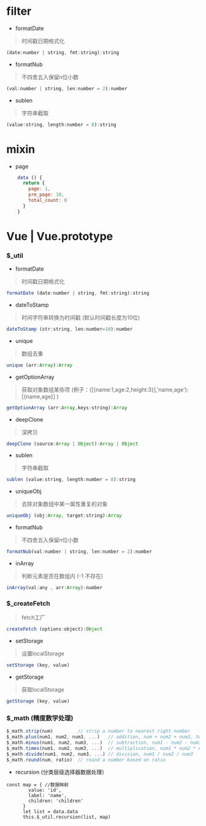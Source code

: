 # filter 
* formatDate
> 时间戳日期格式化 
```javascript
(date:number | string, fmt:string):string
```
* formatNub
> 不四舍五入保留n位小数 
```javascript
(val:number | string, len:number = 2):number
```
* sublen
> 字符串截取
```javascript
(value:string, length:number = 8):string
```

# mixin

* page
```javascript
    data () {
      return {
        page: 1,
        pre_page: 10,
        total_count: 0
      }
    }
```

# Vue | Vue.prototype
### $_util
* formatDate
> 时间戳日期格式化 
```javascript
formatDate (date:number | string, fmt:string):string
```
  
* dateToStamp
 > 时间字符串转换为时间戳 (默认时间戳长度为10位)
```javascript
dateToStamp (str:string, len:number=10):number
```

* unique
 > 数组去重
```javascript
unique (arr:Array):Array
```

* getOptionArray
 > 获取对象数组某些项 (例子：([{name:1,age:2,height:3}],'name,age'):[{name,age}] )
```javascript
getOptionArray (arr:Array,keys:string):Array
```

* deepClone
> 深拷贝
```javascript
deepClone (source:Array | Object):Array | Object
```
* sublen
> 字符串截取
```javascript
sublen (value:string, length:number = 8):string
```

* uniqueObj
> 去除对象数组中某一属性重复的对象
```javascript
uniqueObj (obj:Array, target:string):Array
```

* formatNub
> 不四舍五入保留n位小数 
```javascript
formatNub(val:number | string, len:number = 2):number
```

* inArray
> 判断元素是否在数组内 (-1 不存在)
```javascript
inArray(val:any , arr:Array):number
```
### $_createFetch
> fetch工厂
```javascript
createFetch (options:object):Object
```
* setStorage
> 设置localStorage
```javascript
setStorage (key, value)
```
* getStorage
> 获取localStorage
```javascript
getStorage (key, value)
```

### $_math (精度数学处理)
```javascript
$_math.strip(num)         // strip a number to nearest right number
$_math.plus(num1, num2, num3, ...)   // addition, num + num2 + num3, two numbers is required at least.
$_math.minus(num1, num2, num3, ...)  // subtraction, num1 - num2 - num3
$_math.times(num1, num2, num3, ...)  // multiplication, num1 * num2 * num3
$_math.divide(num1, num2, num3, ...) // division, num1 / num2 / num3
$_math.round(num, ratio)  // round a number based on ratio
```

* recursion (分类层级选择器数据处理）
```
const map = { //数据映射
        value: 'id',
        label: 'name',
        children: 'children'
      }
      let list = data.data
      this.$_util.recursion(list, map)
```






